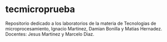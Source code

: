 # tecmicroprueba


Repositorio dedicado a los laboratorios de la materia de Tecnologias de microprocesamiento, Ignacio Martinez, Damian Bonilla y Matias Hernadez.
Docentes: Jesus Martinez y Marcelo Diaz.

